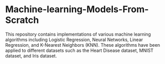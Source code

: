# Machine-learning-Models-From-Scratch

This repository contains implementations of various machine learning algorithms including Logistic Regression, Neural Networks, Linear Regression, and K-Nearest Neighbors (KNN). These algorithms have been applied to different datasets such as the Heart Disease dataset, MNIST dataset, and Iris dataset.

